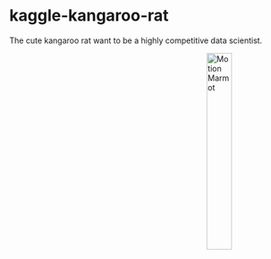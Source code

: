 # kaggle-kangaroo-rat

The cute kangaroo rat want to be a highly competitive data scientist.

<img src="https://i.imgur.com/VtYi00m.gif" title="Motion Marmot" width=30% align="right">
